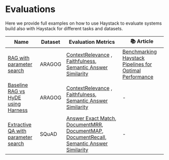 # Evaluations

Here we provide full examples on how to use Haystack to evaluate systems build also with Haystack for different tasks and datasets.

Name                                                                      | Dataset       | Evaluation Metrics                                                                                                                                                                                                                                                                                                                                                                                               | 📚 Article|
--------------------------------------------------------------------------|---------------|------------------------------------------------------------------------------------------------------------------------------------------------------------------------------------------------------------------------------------------------------------------------------------------------------------------------------------------------------------------------------------------------------------------|-----------|
[RAG with parameter search](evaluation_aragog.py)                         | ARAGOG        | [ContextRelevance](https://docs.haystack.deepset.ai/docs/contextrelevanceevaluator) , [Faithfulness](https://docs.haystack.deepset.ai/docs/faithfulnessevaluator), [Semantic Answer Similarity](https://docs.haystack.deepset.ai/docs/sasevaluator)                                                                                                                                                              |[Benchmarking Haystack Pipelines for Optimal Performance](https://haystack.deepset.ai/blog/benchmarking-haystack-pipelines)|
[Baseline RAG vs HyDE using Harness](evaluation_aragog_harness.py)        | ARAGOG        | [ContextRelevance](https://docs.haystack.deepset.ai/docs/contextrelevanceevaluator) , [Faithfulness](https://docs.haystack.deepset.ai/docs/faithfulnessevaluator), [Semantic Answer Similarity](https://docs.haystack.deepset.ai/docs/sasevaluator)                                                                                                                                                              | -                                                                                                                                                                                                                                              |
[Extractive QA with parameter search](evaluation_squad_extractive_qa.py)  | SQuAD         | [Answer Exact Match](https://docs.haystack.deepset.ai/docs/answerexactmatchevaluator), [DocumentMRR](https://docs.haystack.deepset.ai/docs/documentmrrevaluator), [DocumentMAP](https://docs.haystack.deepset.ai/docs/documentmapevaluator), [DocumentRecall](https://docs.haystack.deepset.ai/docs/documentrecallevaluator), [Semantic Answer Similarity](https://docs.haystack.deepset.ai/docs/sasevaluator)   | -                                                                                   |
